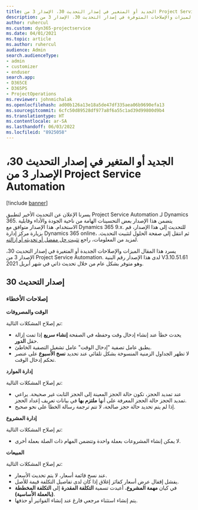 ```yaml
---
title: الجديد أو المتغير في إصدار التحديث 30، الإصدار 3 من Project Service Automation
description: يسرد هذا المقال الميزات والإصلاحات المتوفرة في إصدار التحديث 30، الإصدار 3 من Project Service Automation.
author: ruhercul
ms.custom: dyn365-projectservice
ms.date: 04/01/2021
ms.topic: article
ms.author: ruhercul
audience: Admin
search.audienceType:
- admin
- customizer
- enduser
search.app:
- D365CE
- D365PS
- ProjectOperations
ms.reviewer: johnmichalak
ms.openlocfilehash: ad00b126a13e18a5de47df335aea06b9690efa13
ms.sourcegitcommit: 6cfc50d89528df977a8f6a55c1ad39d99800d9b4
ms.translationtype: HT
ms.contentlocale: ar-SA
ms.lasthandoff: 06/03/2022
ms.locfileid: "8925058"
---
```

# <a name="whats-new-or-changed-in-project-service-automation-update-release-30-v3"></a>الجديد أو المتغير في إصدار التحديث 30، الإصدار 3 من Project Service Automation

[!include [banner](../includes/psa-now-project-operations.md)]

يسرنا الإعلان عن التحديث الأخير لتطبيق Project Service Automation لـ Dynamics 365. يتضمن هذا الإصدار بعض التحسينات الهامة من ناحية الجودة والأداء وقابلية الاستخدام. هذا الإصدار متوافق مع Dynamics 365 9.x. للتحديث إلى هذا الإصدار، قم بزيارة مركز إدارة Dynamics 365 online، ثم انتقل إلى صفحة الحلول لتثبيت التحديث. لمزيد من المعلومات، راجع [تثبيت حل مفضل أو تحديثه أو إزالته](/power-platform/admin/install-remove-preferred-solution).

يسرد هذا المقال الميزات والإصلاحات الجديدة أو المتغيرة في إصدار التحديث 30، الإصدار 3 من Project Service Automation. لدى هذا الإصدار رقم البنية V3.10.51.61 وهو متوفر بشكل عام من خلال تحديث ذاتي في شهر أبريل 2021.

## <a name="update-release-30"></a>إصدار التحديث 30

### <a name="bug-fixes"></a>إصلاحات الأخطاء

**الوقت والمصروفات**

تم إصلاح المشكلات التالية:

- يحدث خطأ عند إنشاء إدخال وقت وحفظه في الصفحة **إنشاء سريع** إذا تمت إزالة حقل **الدور**.
- يطبق عامل تصفية "إدخال الوقت" عامل تشغيل التصفية الخاطئ.
- لا تظهر الجداول الزمنية المنسوخة بشكل تلقائي عند تحديد **نسخ الأسبوع** على عنصر تحكم إدخال الوقت.

**إدارة الموارد**

تم إصلاح المشكلات التالية:

- عند تمديد الحجز، تكون حالة الحجز المعينة إلى الحجز الثابت غير صحيحة. يراعي تمديد الحجز حالة الحجز المعرفة على أنها **ملتزم بها** في بيانات تعريف إعداد الحجز.
- إذا لم يتم تحديد حالة حجز صالحة، لا تتم ترجمة رسالة الخطأ على نحو صحيح.

**إدارة المشروع**

تم إصلاح المشكلات التالية:

- لا يمكن إنشاء المشروعات بعملة واحدة وتتضمن المهام ذات الصلة بعملة أخرى.

**‏المبيعات**

تم إصلاح المشكلات التالية:

- عند نسخ قائمة أسعار، لا يتم تحديث الأسعار.
- يفشل إقفال عرض أسعار كفائز إغلاق إذا كان لدى تفاصيل التكلفة قيمة للأصل.
- في كيان **مهمة المشروع**، أعيدت تسمية **التكلفة المقدرة** إلى **التكلفة المخططة (بالعملة الأساسية)**.
- يتم إنشاء استثناء مرجعي فارغ عند إنشاء الفواتير أو حذفها.
